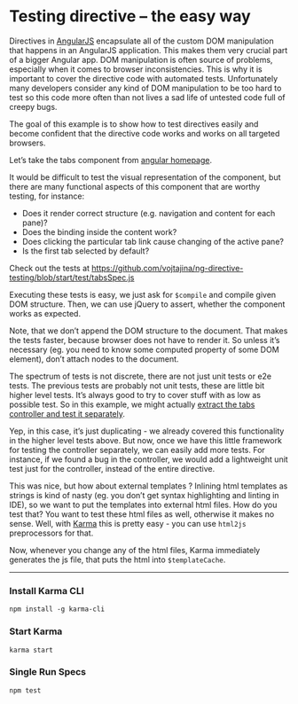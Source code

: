 # Testing directive – the easy way

Directives in [AngularJS] encapsulate all of the custom DOM manipulation that happens in an AngularJS application.
This makes them very crucial part of a bigger Angular app.
DOM manipulation is often source of problems, especially when it comes to browser inconsistencies.
This is why it is important to cover the directive code with automated tests.
Unfortunately many developers consider any kind of DOM manipulation to be too hard to test so this code more often than not lives a sad life of untested code full of creepy bugs.

The goal of this example is to show how to test directives easily and become confident that the directive code works and works on all targeted browsers.


Let’s take the tabs component from [angular homepage].

It would be difficult to test the visual representation of the component, but there are many functional aspects of this component that are worthy testing, for instance:

- Does it render correct structure (e.g. navigation and content for each pane)?
- Does the binding inside the content work?
- Does clicking the particular tab link cause changing of the active pane?
- Is the first tab selected by default?

Check out the tests at https://github.com/vojtajina/ng-directive-testing/blob/start/test/tabsSpec.js

Executing these tests is easy, we just ask for `$compile` and compile given DOM structure.
Then, we can use jQuery to assert, whether the component works as expected.

Note, that we don’t append the DOM structure to the document.
That makes the tests faster, because browser does not have to render it.
So unless it’s necessary (eg. you need to know some computed property of some DOM element), don’t attach nodes to the document.

The spectrum of tests is not discrete, there are not just unit tests or e2e tests.
The previous tests are probably not unit tests, these are little bit higher level tests.
It’s always good to try to cover stuff with as low as possible test.
So in this example, we might actually [extract the tabs controller and test it separately](https://github.com/vojtajina/ng-directive-testing/commit/test-controller).

Yep, in this case, it’s just duplicating - we already covered this functionality in the higher level tests above.
But now, once we have this little framework for testing the controller separately, we can easily add more tests.
For instance, if we found a bug in the controller, we would add a lightweight unit test just for the controller, instead of the entire directive.

This was nice, but how about external templates ?
Inlining html templates as strings is kind of nasty (eg. you don’t get syntax highlighting and linting in IDE), so we want to put the templates into external html files.
How do you test that? You want to test these html files as well, otherwise it makes no sense.
Well, with [Karma] this is pretty easy - you can use `html2js` preprocessors for that.

Now, whenever you change any of the html files, Karma immediately generates the js file, that puts the html into `$templateCache`.

------

### Install Karma CLI

````
npm install -g karma-cli
````

### Start Karma

````
karma start
````

### Single Run Specs

````
npm test
````

[AngularJS]: http://angularjs.org
[angular homepage]: http://angularjs.org/#create-components
[Karma]: https://karma-runner.github.io
